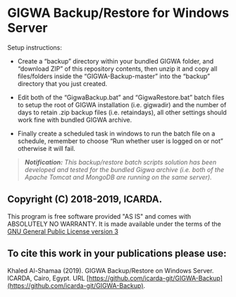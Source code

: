 # GIGWA Backup/Restore for Windows Server

Setup instructions:

* Create a “backup” directory within your bundled GIGWA folder, and “download ZIP” of this repository contents, then unzip it and copy all files/folders inside the “GIGWA-Backup-master” into the “backup” directory that you just created.

* Edit both of the “GigwaBackup.bat” and “GigwaRestore.bat” batch files to setup the root of GIGWA installation (i.e. gigwadir) and the number of days to retain .zip backup files (i.e. retaindays), all other settings should work fine with bundled GIGWA archive. 

* Finally create a scheduled task in windows to run the batch file on a schedule, remember to choose “Run whether user is logged on or not” otherwise it will fail.

> _**Notification:** This backup/restore batch scripts solution has been developed and tested for the bundled Gigwa archive (i.e. both of the Apache Tomcat and MongoDB are running on the same server)._

## Copyright (C) 2018-2019, ICARDA.
This program is free software provided "AS IS" and comes with ABSOLUTELY NO WARRANTY. It is made available under the terms of the [GNU General Public License version 3](https://www.gnu.org/licenses/gpl-3.0.en.html)

## To cite this work in your publications please use:
Khaled Al-Shamaa (2019). GIGWA Backup/Restore on Windows Server. ICARDA, Cairo, Egypt. URL [https://github.com/icarda-git/GIGWA-Backup](https://github.com/icarda-git/GIGWA-Backup).
